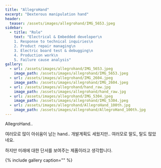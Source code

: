 ```yaml
---
title: "AllegroHand"
excerpt: "Dexterous manipulation hand"
header:
  teaser: /assets/images/allegrohand/IMG_5653.jpeg
sidebar:
  - title: "Role"
    text: "Electrical & Embedded developer\n
    1. Response to technical inquiries\n
    2. Product repair managing\n
    3. Electric board test & debugging\n
    4. Production work\n
    5. Failure cause analysis"
gallery:
  - url: /assets/images/allegrohand/IMG_5653.jpeg
    image_path: /assets/images/allegrohand/IMG_5653.jpeg
  - url: /assets/images/allegrohand/IMG_2604.jpeg
    image_path: /assets/images/allegrohand/IMG_2604.jpeg
  - url: /assets/images/allegrohand/hand_raw.jpg
    image_path: /assets/images/allegrohand/hand_raw.jpg
  - url: /assets/images/allegrohand/IMG_5304.jpeg
    image_path: /assets/images/allegrohand/IMG_5304.jpeg
  - url: /assets/images/allegrohand/AllegroHand_100th.jpg
    image_path: /assets/images/allegrohand/AllegroHand_100th.jpg
---
```


AllegroHand..

여러모로 많이 아쉬움이 남는 hand..
개발계획도 세웠지만..
여러모로 말도, 탈도 많았네요.

하지만 미래에 대한 단서를 보여주는 제품이라고 생각합니다.


{% include gallery caption="" %}
